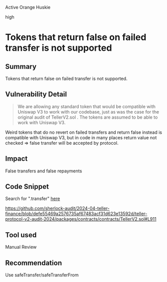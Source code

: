 Active Orange Huskie

high

# Tokens that return false on failed transfer is not supported

## Summary

Tokens that return false on failed transfer is not supported.

## Vulnerability Detail

> We are allowing any standard token that would be compatible with Uniswap V3 to work with our codebase, just as was the case for the original audit of TellerV2.sol . The tokens are assumed to be able to work with Uniswap V3.

Weird tokens that do no revert on failed transfers and return false instead is compatible with Uniswap V3, but in code in many places return value not checked => false transfer will be accepted by protocol.

## Impact

False transfers and false repayments

## Code Snippet

Search for ".transfer" [here](https://github.com/sherlock-audit/2024-04-teller-finance/blob/main/teller-protocol-v2-audit-2024/packages/contracts/contracts/LenderCommitmentForwarder/extensions/LenderCommitmentGroup/LenderCommitmentGroup_Smart.sol)

https://github.com/sherlock-audit/2024-04-teller-finance/blob/defe55469a2576735af67483acf31d623e13592d/teller-protocol-v2-audit-2024/packages/contracts/contracts/TellerV2.sol#L911

## Tool used

Manual Review

## Recommendation

Use safeTransfer/safeTransferFrom

